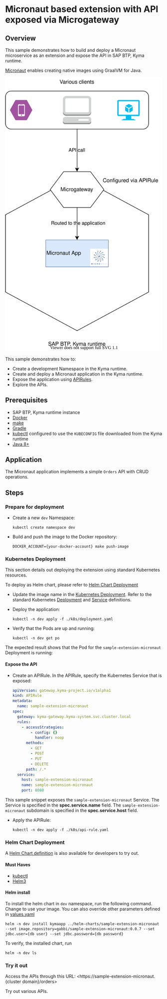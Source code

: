 # Micronaut based extension with API exposed via Microgateway

## Overview

This sample demonstrates how to build and deploy a Micronaut microservice as an extension and expose the API in SAP BTP, Kyma runtime.

[Micronaut](https://micronaut.io/) enables creating native images using GraalVM for Java.

![extension](./assets/extension.svg)

This sample demonstrates how to:

* Create a development Namespace in the Kyma runtime.
* Create and deploy a Micronaut application in the Kyma runtime.
* Expose the application using [APIRules](https://kyma-project.io/docs/components/api-gateway#custom-resource-api-rule).
* Explore the APIs.

## Prerequisites

* SAP BTP, Kyma runtime instance
* [Docker](https://www.docker.com/)
* [make](https://www.gnu.org/software/make/)
* [Gradle](https://gradle.org/)
* [kubectl](https://kubernetes.io/docs/tasks/tools/install-kubectl/) configured to use the `KUBECONFIG` file downloaded from the Kyma runtime
* [Java 8+](https://openjdk.java.net/projects/jdk/11/)

## Application

The Micronaut application implements a simple `Orders` API with CRUD operations.

## Steps

### Prepare for deployment

* Create a new `dev` Namespace:

    ```shell
    kubectl create namespace dev
    ```

* Build and push the image to the Docker repository:

    ```shell
    DOCKER_ACCOUNT={your-docker-account} make push-image
    ```

### Kubernetes Deployment

This section details out deploying the extension using standard Kubernetes resources.

To deploy as Helm chart, please refer to [Helm Chart Deployment](#helm-chart-deployment)

* Update the image name in the [Kubernetes Deployment](k8s/deployment.yaml). Refer to the standard Kubernetes [Deployment](https://kubernetes.io/docs/concepts/workloads/controllers/deployment/) and [Service](https://kubernetes.io/docs/concepts/services-networking/service/) definitions.

* Deploy the application:

    ```shell
    kubectl -n dev apply -f ./k8s/deployment.yaml
    ```

* Verify that the Pods are up and running:

    ```shell
    kubectl -n dev get po
    ```

The expected result shows that the Pod for the `sample-extension-micronaut` Deployment is running:

#### Expose the API

* Create an APIRule. In the APIRule, specify the Kubernetes Service that is exposed:

    ```yaml
    apiVersion: gateway.kyma-project.io/v1alpha1
    kind: APIRule
    metadata:
      name: sample-extension-micronaut
    spec:
      gateway: kyma-gateway.kyma-system.svc.cluster.local
      rules:
        - accessStrategies:
            - config: {}
              handler: noop
          methods:
            - GET
            - POST
            - PUT
            - DELETE
          path: /.*
      service:
        host: sample-extension-micronaut
        name: sample-extension-micronaut
        port: 8080
    ```  

This sample snippet exposes the `sample-extension-micronaut` Service. The Service is specified in the **spec.service.name** field.
The `sample-extension-micronaut` subdomain is specified in the **spec.service.host** field.

* Apply the APIRule:

    ```shell
    kubectl -n dev apply -f ./k8s/api-rule.yaml
    ```

### Helm Chart Deployment

A [Helm Chart definition](../helm-charts/sample-extension-micronaut/README.md) is also available for developers to try out.

#### Must Haves

* [kubectl](https://kubernetes.io/docs/tasks/tools/install-kubectl/)
* [Helm3](https://helm.sh/docs/intro/install/)

#### Helm install

To install the helm chart in `dev` namespace, run the following command. Change to use your image. You can also override other parameters defined in [values.yaml](../helm-charts/sample-extension-micronaut/values.yaml)

```shell
helm -n dev install kymaapp ../helm-charts/sample-extension-micronaut --set image.repository=gabbi/sample-extension-micronaut:0.0.7 --set jdbc.user={db user} --set jdbc.password={db password}
```

To verify, the installed chart, run 

```shell
helm -n dev ls
```

### Try it out

Access the APIs through this URL: <https://sample-extension-micronaut.{cluster domain}/orders>

Try out various APIs.
